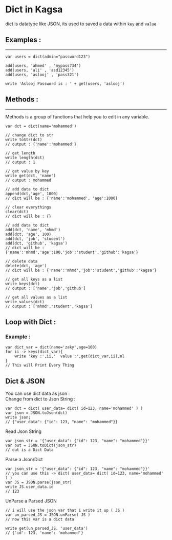 # Dict in Kagsa
dict is datatype like JSON, its used to saved a data within `key` and `value`
## Examples :
***
```
var users = dict(admin="password123")

add(users, 'ahmed' , 'mypass734')
add(users, 'ali' , 'asd12345')
add(users, 'aslooj' , 'pass321')

write 'Aslooj Password is : ' + get(users, 'aslooj')
```
## Methods :
***
Methods is a group of functions that help you to edit in any variable.
```
var dct = dict(name='mohammed')

// change dict to str
write toStr(dct)
// output : {'name':'mohammed'}

// get length
write length(dct)
// output : 1

// get value by key
write get(dct, 'name')
// output : mohammed

// add data to dict
append(dct,'age', 1000)
// dict will be : {'name':'mohammed', 'age':1000}

// clear everythings
clear(dct)
// dict will be : {}

// add data to dict
add(dct, 'name', 'mhmd')
add(dct, 'age', 100)
add(dct, 'job', 'student')
add(dct, 'github', 'kagsa')
// dict will be : {'name':'mhmd','age':100,'job':'student','github':'kagsa'}

// delete data
delete(dct, 'age')
// dict will be : {'name':'mhmd','job':'student','github':'kagsa'}

// get all keys as a list
write keys(dct)
// output : ['name','job','github']

// get all values as a list
write values(dct)
// output : ['mhmd','student','kagsa']
```
## Loop with Dict :
### Example :
```
var dict_var = dict(name='zaky',age=100)
for ii -> keys(dict_var){
    write 'key :',ii,'  value :',get(dict_var,ii),nl
}
// This will Print Every Thing
```
## Dict & JSON
You can use dict data as json :<br>
Change from dict to Json String :
```
var dct = dict( user_data= dict( id=123, name='mohammed' ) )
var json = JSON.toJson(dct)
write json;
// {"user_data": {"id": 123, "name": "mohammed"}}
```
Read Json String
```
var json_str = '{"user_data": {"id": 123, "name": "mohammed"}}'
var out = JSON.toDict(json_str)
// out is a Dict Data
```
Parse a Json/Dict
```
var json_str = '{"user_data": {"id": 123, "name": "mohammed"}}'
// you can use this -> dict( user_data= dict( id=123, name='mohammed' ) )
var JS = JSON.parse(json_str)
write JS.user_data.id
// 123
```
UnParse a Parsed JSON
```
// i will use the json var that i write it up ( JS )
var un_parsed_JS = JSON.unParse( JS )
// now this var is a dict data

write get(un_parsed_JS, 'user_data')
// {'id': 123, 'name': 'mohammed'}
```